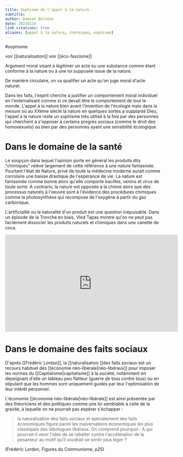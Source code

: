 ```yaml
---
title: Sophisme de l'appel à la nature
subtitle:
author: Damien Belvèze
date: 20210214
link_citations: true
aliases: [appel à la nature, rhétoique, sophisme]
---
```

#sophisme

voir [[naturalisation]]
voir [[éco-fascisme]]

Argument moral visant à légitimer un acte ou une substance comme étant conforme à la nature ou à une loi supposée issue de la nature. 

De manière circulaire, on va qualifier un acte qu'on juge moral d'acte naturel. 

Dans les faits, l'esprit cherche à justifier un comportement moral individuel en l'externalisant comme si ce devait être le comportement de tout le monde. L'appel à la nature bien avant l'invention de l'écologie mais dans la mesure où au XXème siècle la nature en quelques sortes a supplanté Dieu, l'appel à la nature reste un sophisme très utilisé à la fois par des personnes qui cherchent à s'opposer à certains progrès sociaux (comme le droit des homosexuels) ou bien par des personnes ayant une sensibilité écologique. 


# Dans le domaine de la santé

Le soupçon dans lequel l'opinion porte en général les produits dits "chimiques" relève largement de cette référence à une nature fantasmée. 
Pourtant l'état de Nature, privé de toute la médecine moderne aurait comme corrolaire une baisse drastique de l'espérance de vie. La nature est fantasmée comme bonne alors qu'elle comporte bacilles, venins et virus de toute sorte. 
A contrario, la nature est opposée à la chimie alors que des processus naturels à l'oeuvre sont à l'évidence des procédures chimiques comme la photosynthèse qui recompose de l'oxygène à partir du gaz carbonique. 

L'artificialité ou la naturalité d'un produit est une question inépuisable. Dans un épisode de la Tronche en biais, Vled Tapas montre qu'on ne peut pas facilement dissocier les produits naturels et chimiques dans une canette de coca. 

<p>
	<iframe width="560" height="315" src="https://www.youtube.com/embed/5lXIK_4tpDs" frameborder="0" allow="accelerometer; autoplay; clipboard-write; encrypted-media; gyroscope; picture-in-picture" allowfullscreen></iframe>
	</p>
	
	
# Dans le domaine des faits sociaux

D'après [[Frédéric Lordon]], la [[naturalisation ]]des faits sociaux est un recours habituel des [[économie néo-libérale|néo-libéraux]] pour imposer les normes du [[Capitalisme|capitalisme]] à la société, notamment en dépeignant d'elle un tableau peu flatteur (guerre de tous contre tous) ou en stipulant que les hommes sont uniquement guidés par leur l'optimisation de leur intérêt personnel.

L'économie [[économie néo-libérale|néo-libérale]] est ainsi présentée par des théoriciens et des politiques comme une loi semblable à celle de la gravité, à laquelle on ne pourrait pas espérer s'échapper : 

> la naturalisation des faits sociaux et spécialement des faits économiques figure parmi les malversations économiques les plus classiques des idéologues libéraux. On comprend pourquoi : A qui pourrait-il venir l'idée de se rebeller contre l'accélération de la pesanteur au motif qu'il voudrait se sentir plus léger ?

(Frédéric Lordon, Figures du Communisme, p25)
	
	